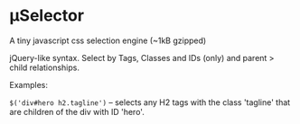 µSelector
===
A tiny javascript css selection engine (~1kB gzipped)

jQuery-like syntax. Select by Tags, Classes and IDs (only) and parent > child relationships.

Examples:

`$('div#hero h2.tagline')` – selects any H2 tags with the class 'tagline' that are children of the div with ID 'hero'.